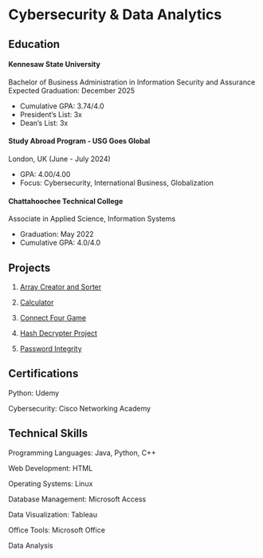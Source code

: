 # Cybersecurity  & Data Analytics

## Education
#### Kennesaw State University
Bachelor of Business Administration in Information Security and Assurance
Expected Graduation: December 2025
- Cumulative GPA: 3.74/4.0
- President’s List: 3x
- Dean’s List: 3x
  
#### Study Abroad Program - USG Goes Global
London, UK (June - July 2024)
- GPA: 4.00/4.00
- Focus: Cybersecurity, International Business, Globalization

#### Chattahoochee Technical College
Associate in Applied Science, Information Systems
- Graduation: May 2022
- Cumulative GPA: 4.0/4.0

  
## Projects
1) [Array Creator and Sorter](https://github.com/owlloop/portfolio/blob/main/Array%20Creator%20and%20Sorter.java)

2) [Calculator](https://github.com/owlloop/portfolio/blob/main/Calculator.java)

3) [Connect Four Game](https://github.com/owlloop/portfolio/blob/main/Connect%20Four%20Game.java)

4) [ Hash Decrypter Project](https://github.com/owlloop/portfolio/blob/main/Hash-Decrypter-Project.py)

5) [Password Integrity](https://github.com/owlloop/portfolio/blob/main/Password%20Integrity.py)

## Certifications
Python: Udemy

Cybersecurity: Cisco Networking Academy


## Technical Skills
Programming Languages: Java, Python, C++

Web Development: HTML

Operating Systems: Linux

Database Management: Microsoft Access

Data Visualization: Tableau

Office Tools: Microsoft Office

Data Analysis


